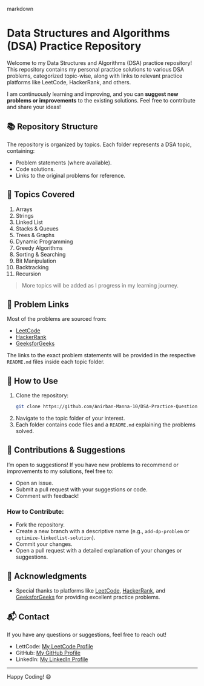 markdown
# Data Structures and Algorithms (DSA) Practice Repository
Welcome to my Data Structures and Algorithms (DSA) practice repository! This repository contains my personal practice solutions to various DSA problems, categorized topic-wise, along with links to relevant practice platforms like LeetCode, HackerRank, and others.

I am continuously learning and improving, and you can **suggest new problems or improvements** to the existing solutions. Feel free to contribute and share your ideas!

## 📚 Repository Structure

The repository is organized by topics. Each folder represents a DSA topic, containing:
- Problem statements (where available).
- Code solutions.
- Links to the original problems for reference.

## 🚀 Topics Covered

1. Arrays
2. Strings
3. Linked List
4. Stacks & Queues
5. Trees & Graphs
6. Dynamic Programming
7. Greedy Algorithms
8. Sorting & Searching
9. Bit Manipulation
10. Backtracking
11. Recursion

> More topics will be added as I progress in my learning journey.

## 🔗 Problem Links

Most of the problems are sourced from:
- [LeetCode](https://leetcode.com)
- [HackerRank](https://www.hackerrank.com)
- [GeeksforGeeks](https://www.geeksforgeeks.org)

The links to the exact problem statements will be provided in the respective `README.md` files inside each topic folder.

## 📂 How to Use

1. Clone the repository:
   ```bash
   git clone https://github.com/Anirban-Manna-10/DSA-Practice-Questions.git
   ```
2. Navigate to the topic folder of your interest.
3. Each folder contains code files and a `README.md` explaining the problems solved.

## 🤝 Contributions & Suggestions

I’m open to suggestions! If you have new problems to recommend or improvements to my solutions, feel free to:
- Open an issue.
- Submit a pull request with your suggestions or code.
- Comment with feedback!

### How to Contribute:
- Fork the repository.
- Create a new branch with a descriptive name (e.g., `add-dp-problem` or `optimize-linkedlist-solution`).
- Commit your changes.
- Open a pull request with a detailed explanation of your changes or suggestions.

## 🌟 Acknowledgments

- Special thanks to platforms like [LeetCode](https://leetcode.com), [HackerRank](https://www.hackerrank.com), and [GeeksforGeeks](https://www.geeksforgeeks.org) for providing excellent practice problems.
  
## 📬 Contact

If you have any questions or suggestions, feel free to reach out!
- LettCode: [My LeetCode Profile](https://leetcode.com/u/anirban-manna-10/)
- GitHub: [My GitHub Profile](https://github.com/Anirban-Manna-10)
- LinkedIn: [My LinkedIn Profile](https://www.linkedin.com/in/anirban-manna/)

---

Happy Coding! 😄
